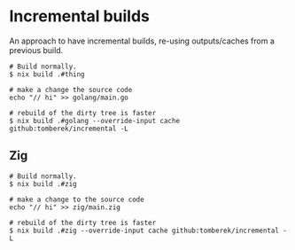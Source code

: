 # Incremental builds

An approach to have incremental builds, re-using outputs/caches from a previous build.

```
# Build normally.
$ nix build .#thing

# make a change the source code
echo "// hi" >> golang/main.go

# rebuild of the dirty tree is faster
$ nix build .#golang --override-input cache github:tomberek/incremental -L
```

## Zig

```
# Build normally.
$ nix build .#zig

# make a change to the source code
echo "// hi" >> zig/main.zig

# rebuild of the dirty tree is faster
$ nix build .#zig --override-input cache github:tomberek/incremental -L
```
